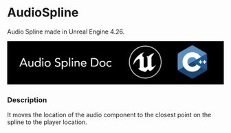# AudioSpline
Audio Spline made in Unreal Engine 4.26. 

![](Documentation/Images/Image01.PNG)

### Description
It moves the location of the audio component to the closest point on the spline to the player location.
 
